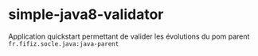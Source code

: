 # simple-java8-validator
Application quickstart permettant de valider les évolutions du pom parent `fr.fifiz.socle.java:java-parent`
